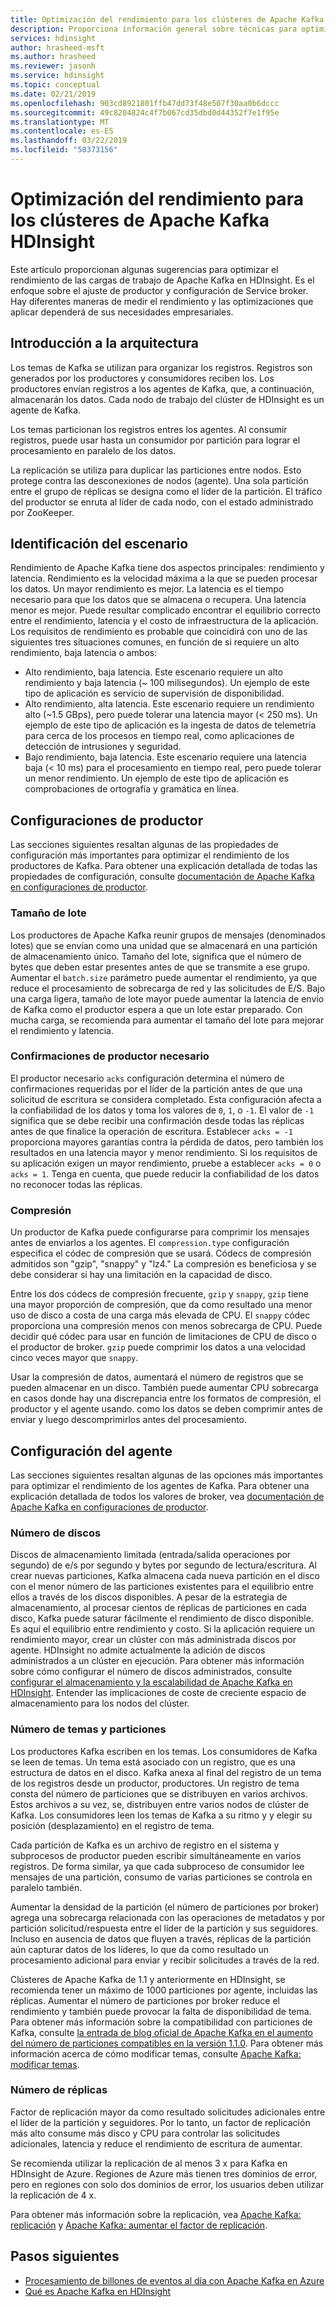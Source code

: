 ```yaml
---
title: Optimización del rendimiento para los clústeres de Apache Kafka HDInsight
description: Proporciona información general sobre técnicas para optimizar las cargas de trabajo de Apache Kafka en HDInsight de Azure.
services: hdinsight
author: hrasheed-msft
ms.author: hrasheed
ms.reviewer: jasonh
ms.service: hdinsight
ms.topic: conceptual
ms.date: 02/21/2019
ms.openlocfilehash: 903cd8921801ffb47dd73f48e507f30aa0b6dccc
ms.sourcegitcommit: 49c8204824c4f7b067cd35dbd0d44352f7e1f95e
ms.translationtype: MT
ms.contentlocale: es-ES
ms.lasthandoff: 03/22/2019
ms.locfileid: "58373156"
---
```

# <a name="performance-optimization-for-apache-kafka-hdinsight-clusters"></a>Optimización del rendimiento para los clústeres de Apache Kafka HDInsight

Este artículo proporcionan algunas sugerencias para optimizar el rendimiento de las cargas de trabajo de Apache Kafka en HDInsight. Es el enfoque sobre el ajuste de productor y configuración de Service broker. Hay diferentes maneras de medir el rendimiento y las optimizaciones que aplicar dependerá de sus necesidades empresariales.

## <a name="architecture-overview"></a>Introducción a la arquitectura

Los temas de Kafka se utilizan para organizar los registros. Registros son generados por los productores y consumidores reciben los. Los productores envían registros a los agentes de Kafka, que, a continuación, almacenarán los datos. Cada nodo de trabajo del clúster de HDInsight es un agente de Kafka.

Los temas particionan los registros entres los agentes. Al consumir registros, puede usar hasta un consumidor por partición para lograr el procesamiento en paralelo de los datos.

La replicación se utiliza para duplicar las particiones entre nodos. Esto protege contra las desconexiones de nodos (agente). Una sola partición entre el grupo de réplicas se designa como el líder de la partición. El tráfico del productor se enruta al líder de cada nodo, con el estado administrado por ZooKeeper.

## <a name="identify-your-scenario"></a>Identificación del escenario

Rendimiento de Apache Kafka tiene dos aspectos principales: rendimiento y latencia. Rendimiento es la velocidad máxima a la que se pueden procesar los datos. Un mayor rendimiento es mejor. La latencia es el tiempo necesario para que los datos que se almacena o recupera. Una latencia menor es mejor. Puede resultar complicado encontrar el equilibrio correcto entre el rendimiento, latencia y el costo de infraestructura de la aplicación. Los requisitos de rendimiento es probable que coincidirá con uno de las siguientes tres situaciones comunes, en función de si requiere un alto rendimiento, baja latencia o ambos:

* Alto rendimiento, baja latencia. Este escenario requiere un alto rendimiento y baja latencia (~ 100 milisegundos). Un ejemplo de este tipo de aplicación es servicio de supervisión de disponibilidad.
* Alto rendimiento, alta latencia. Este escenario requiere un rendimiento alto (~1.5 GBps), pero puede tolerar una latencia mayor (< 250 ms). Un ejemplo de este tipo de aplicación es la ingesta de datos de telemetría para cerca de los procesos en tiempo real, como aplicaciones de detección de intrusiones y seguridad.
* Bajo rendimiento, baja latencia. Este escenario requiere una latencia baja (< 10 ms) para el procesamiento en tiempo real, pero puede tolerar un menor rendimiento. Un ejemplo de este tipo de aplicación es comprobaciones de ortografía y gramática en línea.

## <a name="producer-configurations"></a>Configuraciones de productor

Las secciones siguientes resaltan algunas de las propiedades de configuración más importantes para optimizar el rendimiento de los productores de Kafka. Para obtener una explicación detallada de todas las propiedades de configuración, consulte [documentación de Apache Kafka en configuraciones de productor](https://kafka.apache.org/documentation/#producerconfigs).

### <a name="batch-size"></a>Tamaño de lote

Los productores de Apache Kafka reunir grupos de mensajes (denominados lotes) que se envían como una unidad que se almacenará en una partición de almacenamiento único. Tamaño del lote, significa que el número de bytes que deben estar presentes antes de que se transmite a ese grupo. Aumentar el `batch.size` parámetro puede aumentar el rendimiento, ya que reduce el procesamiento de sobrecarga de red y las solicitudes de E/S. Bajo una carga ligera, tamaño de lote mayor puede aumentar la latencia de envío de Kafka como el productor espera a que un lote estar preparado. Con mucha carga, se recomienda para aumentar el tamaño del lote para mejorar el rendimiento y latencia.

### <a name="producer-required-acknowledgements"></a>Confirmaciones de productor necesario

El productor necesario `acks` configuración determina el número de confirmaciones requeridas por el líder de la partición antes de que una solicitud de escritura se considera completado. Esta configuración afecta a la confiabilidad de los datos y toma los valores de `0`, `1`, o `-1`. El valor de `-1` significa que se debe recibir una confirmación desde todas las réplicas antes de que finalice la operación de escritura. Establecer `acks = -1` proporciona mayores garantías contra la pérdida de datos, pero también los resultados en una latencia mayor y menor rendimiento. Si los requisitos de su aplicación exigen un mayor rendimiento, pruebe a establecer `acks = 0` o `acks = 1`. Tenga en cuenta, que puede reducir la confiabilidad de los datos no reconocer todas las réplicas.

### <a name="compression"></a>Compresión

Un productor de Kafka puede configurarse para comprimir los mensajes antes de enviarlos a los agentes. El `compression.type` configuración especifica el códec de compresión que se usará. Códecs de compresión admitidos son "gzip", "snappy" y "lz4." La compresión es beneficiosa y se debe considerar si hay una limitación en la capacidad de disco.

Entre los dos códecs de compresión frecuente, `gzip` y `snappy`, `gzip` tiene una mayor proporción de compresión, que da como resultado una menor uso de disco a costa de una carga más elevada de CPU. El `snappy` códec proporciona una compresión menos con menos sobrecarga de CPU. Puede decidir qué códec para usar en función de limitaciones de CPU de disco o el productor de broker. `gzip` puede comprimir los datos a una velocidad cinco veces mayor que `snappy`.

Usar la compresión de datos, aumentará el número de registros que se pueden almacenar en un disco. También puede aumentar CPU sobrecarga en casos donde hay una discrepancia entre los formatos de compresión, el productor y el agente usando. como los datos se deben comprimir antes de enviar y luego descomprimirlos antes del procesamiento.

## <a name="broker-settings"></a>Configuración del agente

Las secciones siguientes resaltan algunas de las opciones más importantes para optimizar el rendimiento de los agentes de Kafka. Para obtener una explicación detallada de todos los valores de broker, vea [documentación de Apache Kafka en configuraciones de productor](https://kafka.apache.org/documentation/#producerconfigs).


### <a name="number-of-disks"></a>Número de discos

Discos de almacenamiento limitada (entrada/salida operaciones por segundo) de e/s por segundo y bytes por segundo de lectura/escritura. Al crear nuevas particiones, Kafka almacena cada nueva partición en el disco con el menor número de las particiones existentes para el equilibrio entre ellos a través de los discos disponibles. A pesar de la estrategia de almacenamiento, al procesar cientos de réplicas de particiones en cada disco, Kafka puede saturar fácilmente el rendimiento de disco disponible. Es aquí el equilibrio entre rendimiento y costo. Si la aplicación requiere un rendimiento mayor, crear un clúster con más administrada discos por agente. HDInsight no admite actualmente la adición de discos administrados a un clúster en ejecución. Para obtener más información sobre cómo configurar el número de discos administrados, consulte [configurar el almacenamiento y la escalabilidad de Apache Kafka en HDInsight](apache-kafka-scalability.md). Entender las implicaciones de coste de creciente espacio de almacenamiento para los nodos del clúster.

### <a name="number-of-topics-and-partitions"></a>Número de temas y particiones

Los productores Kafka escriben en los temas. Los consumidores de Kafka se leen de temas. Un tema está asociado con un registro, que es una estructura de datos en el disco. Kafka anexa al final del registro de un tema de los registros desde un productor, productores. Un registro de tema consta del número de particiones que se distribuyen en varios archivos. Estos archivos a su vez, se, distribuyen entre varios nodos de clúster de Kafka. Los consumidores leen los temas de Kafka a su ritmo y y elegir su posición (desplazamiento) en el registro de tema.

Cada partición de Kafka es un archivo de registro en el sistema y subprocesos de productor pueden escribir simultáneamente en varios registros. De forma similar, ya que cada subproceso de consumidor lee mensajes de una partición, consumo de varias particiones se controla en paralelo también.

Aumentar la densidad de la partición (el número de particiones por broker) agrega una sobrecarga relacionada con las operaciones de metadatos y por partición solicitud/respuesta entre el líder de la partición y sus seguidores. Incluso en ausencia de datos que fluyen a través, réplicas de la partición aún capturar datos de los líderes, lo que da como resultado un procesamiento adicional para enviar y recibir solicitudes a través de la red.

Clústeres de Apache Kafka de 1.1 y anteriormente en HDInsight, se recomienda tener un máximo de 1000 particiones por agente, incluidas las réplicas. Aumentar el número de particiones por broker reduce el rendimiento y también puede provocar la falta de disponibilidad de tema. Para obtener más información sobre la compatibilidad con particiones de Kafka, consulte [la entrada de blog oficial de Apache Kafka en el aumento del número de particiones compatibles en la versión 1.1.0](https://blogs.apache.org/kafka/entry/apache-kafka-supports-more-partitions). Para obtener más información acerca de cómo modificar temas, consulte [Apache Kafka: modificar temas](https://kafka.apache.org/documentation/#basic_ops_modify_topic).

### <a name="number-of-replicas"></a>Número de réplicas

Factor de replicación mayor da como resultado solicitudes adicionales entre el líder de la partición y seguidores. Por lo tanto, un factor de replicación más alto consume más disco y CPU para controlar las solicitudes adicionales, latencia y reduce el rendimiento de escritura de aumentar.

Se recomienda utilizar la replicación de al menos 3 x para Kafka en HDInsight de Azure. Regiones de Azure más tienen tres dominios de error, pero en regiones con solo dos dominios de error, los usuarios deben utilizar la replicación de 4 x.

Para obtener más información sobre la replicación, vea [Apache Kafka: replicación](https://kafka.apache.org/documentation/#replication) y [Apache Kafka: aumentar el factor de replicación](https://kafka.apache.org/documentation/#basic_ops_increase_replication_factor).

## <a name="next-steps"></a>Pasos siguientes

* [Procesamiento de billones de eventos al día con Apache Kafka en Azure](https://azure.microsoft.com/blog/processing-trillions-of-events-per-day-with-apache-kafka-on-azure/)
* [Qué es Apache Kafka en HDInsight](apache-kafka-introduction.md)
